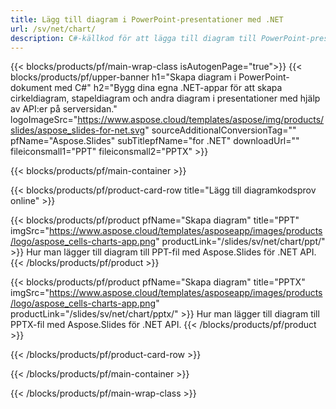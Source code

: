 ```yaml
---
title: Lägg till diagram i PowerPoint-presentationer med .NET
url: /sv/net/chart/
description: C#-källkod för att lägga till diagram till PowerPoint-presentationer
---
```


{{< blocks/products/pf/main-wrap-class isAutogenPage="true">}}
{{< blocks/products/pf/upper-banner h1="Skapa diagram i PowerPoint-dokument med C#" h2="Bygg dina egna .NET-appar för att skapa cirkeldiagram, stapeldiagram och andra diagram i presentationer med hjälp av API:er på serversidan." logoImageSrc="https://www.aspose.cloud/templates/aspose/img/products/slides/aspose_slides-for-net.svg" sourceAdditionalConversionTag="" pfName="Aspose.Slides" subTitlepfName="for .NET" downloadUrl="" fileiconsmall1="PPT" fileiconsmall2="PPTX" >}}

{{< blocks/products/pf/main-container >}}

{{< blocks/products/pf/product-card-row title="Lägg till diagramkodsprov online" >}}

{{< blocks/products/pf/product pfName="Skapa diagram" title="PPT" imgSrc="https://www.aspose.cloud/templates/asposeapp/images/products/logo/aspose_cells-charts-app.png" productLink="/slides/sv/net/chart/ppt/" >}}
Hur man lägger till diagram till PPT-fil med Aspose.Slides för .NET API.
{{< /blocks/products/pf/product >}}

{{< blocks/products/pf/product pfName="Skapa diagram" title="PPTX" imgSrc="https://www.aspose.cloud/templates/asposeapp/images/products/logo/aspose_cells-charts-app.png" productLink="/slides/sv/net/chart/pptx/" >}}
Hur man lägger till diagram till PPTX-fil med Aspose.Slides för .NET API.
{{< /blocks/products/pf/product >}}



{{< /blocks/products/pf/product-card-row >}}

{{< /blocks/products/pf/main-container >}}
    
{{< /blocks/products/pf/main-wrap-class >}}